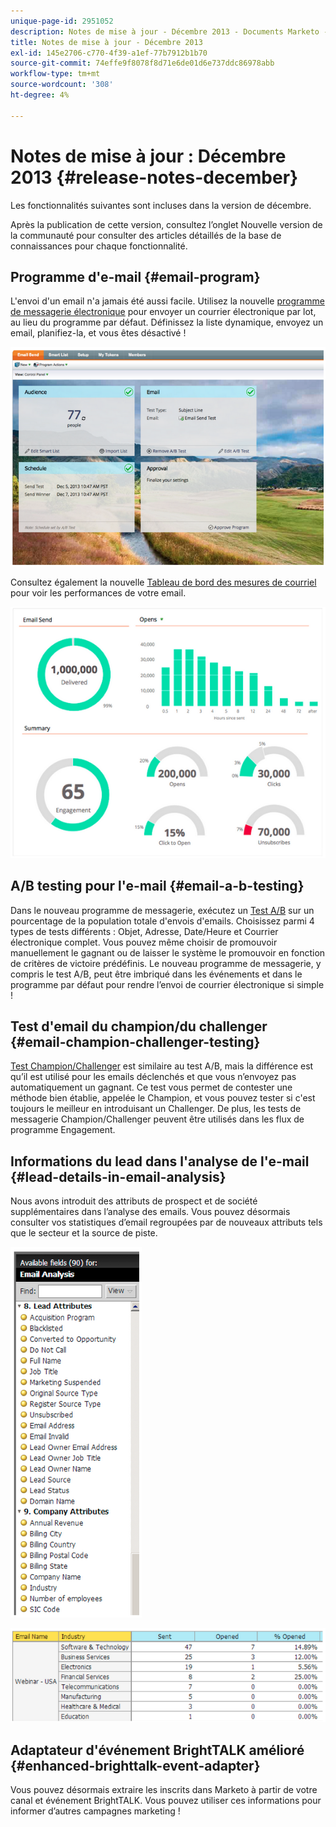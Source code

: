 ```yaml
---
unique-page-id: 2951052
description: Notes de mise à jour - Décembre 2013 - Documents Marketo - Documentation du produit
title: Notes de mise à jour - Décembre 2013
exl-id: 145e2706-c770-4f39-a1ef-77b7912b1b70
source-git-commit: 74effe9f8078f8d71e6de01d6e737ddc86978abb
workflow-type: tm+mt
source-wordcount: '308'
ht-degree: 4%

---
```


# Notes de mise à jour : Décembre 2013 {#release-notes-december}

Les fonctionnalités suivantes sont incluses dans la version de décembre.

Après la publication de cette version, consultez l’onglet Nouvelle version de la communauté pour consulter des articles détaillés de la base de connaissances pour chaque fonctionnalité.

## Programme d&#39;e-mail {#email-program}

L&#39;envoi d&#39;un email n&#39;a jamais été aussi facile. Utilisez la nouvelle [programme de messagerie électronique](/help/marketo/product-docs/email-marketing/email-programs/creating-an-email-program/understanding-email-programs.md) pour envoyer un courrier électronique par lot, au lieu du programme par défaut. Définissez la liste dynamique, envoyez un email, planifiez-la, et vous êtes désactivé !

![](assets/image2014-9-22-17-3a19-3a55.png)

Consultez également la nouvelle [Tableau de bord des mesures de courriel](/help/marketo/product-docs/email-marketing/email-programs/email-program-data/view-the-email-program-dashboard.md) pour voir les performances de votre email.

![](assets/image2014-9-22-17-3a20-3a14.png)

## A/B testing pour l&#39;e-mail {#email-a-b-testing}

Dans le nouveau programme de messagerie, exécutez un [Test A/B](/help/marketo/product-docs/email-marketing/email-programs/email-program-actions/email-test-a-b-test/add-an-a-b-test.md) sur un pourcentage de la population totale d&#39;envois d&#39;emails. Choisissez parmi 4 types de tests différents : Objet, Adresse, Date/Heure et Courrier électronique complet. Vous pouvez même choisir de promouvoir manuellement le gagnant ou de laisser le système le promouvoir en fonction de critères de victoire prédéfinis. Le nouveau programme de messagerie, y compris le test A/B, peut être imbriqué dans les événements et dans le programme par défaut pour rendre l’envoi de courrier électronique si simple !

## Test d&#39;email du champion/du challenger {#email-champion-challenger-testing}

[Test Champion/Challenger](/help/marketo/product-docs/email-marketing/general/functions-in-the-editor/email-tests-champion-challenger/add-an-email-champion-challenger.md) est similaire au test A/B, mais la différence est qu’il est utilisé pour les emails déclenchés et que vous n’envoyez pas automatiquement un gagnant. Ce test vous permet de contester une méthode bien établie, appelée le Champion, et vous pouvez tester si c&#39;est toujours le meilleur en introduisant un Challenger. De plus, les tests de messagerie Champion/Challenger peuvent être utilisés dans les flux de programme Engagement.

## Informations du lead dans l&#39;analyse de l&#39;e-mail {#lead-details-in-email-analysis}

Nous avons introduit des attributs de prospect et de société supplémentaires dans l’analyse des emails. Vous pouvez désormais consulter vos statistiques d’email regroupées par de nouveaux attributs tels que le secteur et la source de piste.

![](assets/image2014-9-22-17-3a20-3a43.png)

![](assets/image2014-9-22-17-3a21-3a18.png)

## Adaptateur d&#39;événement BrightTALK amélioré {#enhanced-brighttalk-event-adapter}

Vous pouvez désormais extraire les inscrits dans Marketo à partir de votre canal et événement BrightTALK. Vous pouvez utiliser ces informations pour informer d’autres campagnes marketing !

